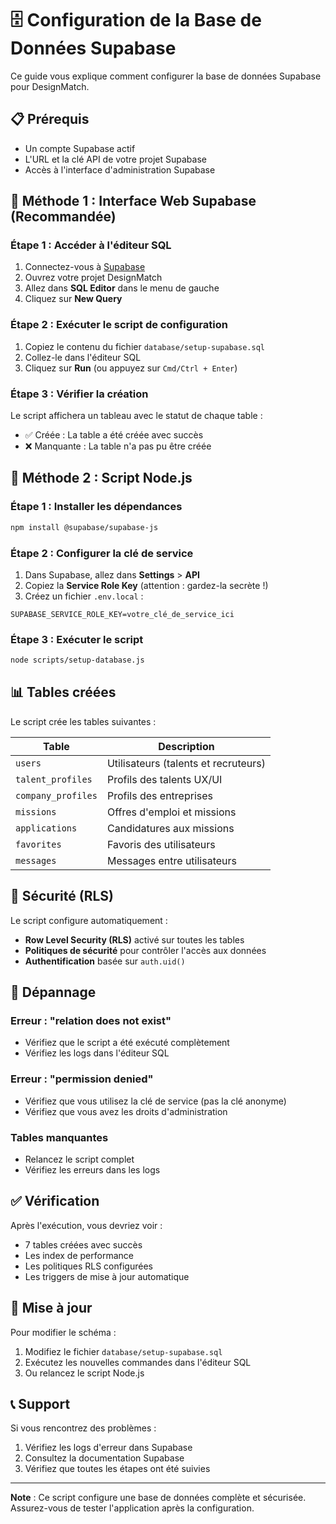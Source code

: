 # 🗄️ Configuration de la Base de Données Supabase

Ce guide vous explique comment configurer la base de données Supabase pour DesignMatch.

## 📋 Prérequis

- Un compte Supabase actif
- L'URL et la clé API de votre projet Supabase
- Accès à l'interface d'administration Supabase

## 🚀 Méthode 1 : Interface Web Supabase (Recommandée)

### Étape 1 : Accéder à l'éditeur SQL
1. Connectez-vous à [Supabase](https://supabase.com)
2. Ouvrez votre projet DesignMatch
3. Allez dans **SQL Editor** dans le menu de gauche
4. Cliquez sur **New Query**

### Étape 2 : Exécuter le script de configuration
1. Copiez le contenu du fichier `database/setup-supabase.sql`
2. Collez-le dans l'éditeur SQL
3. Cliquez sur **Run** (ou appuyez sur `Cmd/Ctrl + Enter`)

### Étape 3 : Vérifier la création
Le script affichera un tableau avec le statut de chaque table :
- ✅ Créée : La table a été créée avec succès
- ❌ Manquante : La table n'a pas pu être créée

## 🔧 Méthode 2 : Script Node.js

### Étape 1 : Installer les dépendances
```bash
npm install @supabase/supabase-js
```

### Étape 2 : Configurer la clé de service
1. Dans Supabase, allez dans **Settings** > **API**
2. Copiez la **Service Role Key** (attention : gardez-la secrète !)
3. Créez un fichier `.env.local` :
```env
SUPABASE_SERVICE_ROLE_KEY=votre_clé_de_service_ici
```

### Étape 3 : Exécuter le script
```bash
node scripts/setup-database.js
```

## 📊 Tables créées

Le script crée les tables suivantes :

| Table | Description |
|-------|-------------|
| `users` | Utilisateurs (talents et recruteurs) |
| `talent_profiles` | Profils des talents UX/UI |
| `company_profiles` | Profils des entreprises |
| `missions` | Offres d'emploi et missions |
| `applications` | Candidatures aux missions |
| `favorites` | Favoris des utilisateurs |
| `messages` | Messages entre utilisateurs |

## 🔐 Sécurité (RLS)

Le script configure automatiquement :
- **Row Level Security (RLS)** activé sur toutes les tables
- **Politiques de sécurité** pour contrôler l'accès aux données
- **Authentification** basée sur `auth.uid()`

## 🚨 Dépannage

### Erreur : "relation does not exist"
- Vérifiez que le script a été exécuté complètement
- Vérifiez les logs dans l'éditeur SQL

### Erreur : "permission denied"
- Vérifiez que vous utilisez la clé de service (pas la clé anonyme)
- Vérifiez que vous avez les droits d'administration

### Tables manquantes
- Relancez le script complet
- Vérifiez les erreurs dans les logs

## ✅ Vérification

Après l'exécution, vous devriez voir :
- 7 tables créées avec succès
- Les index de performance
- Les politiques RLS configurées
- Les triggers de mise à jour automatique

## 🔄 Mise à jour

Pour modifier le schéma :
1. Modifiez le fichier `database/setup-supabase.sql`
2. Exécutez les nouvelles commandes dans l'éditeur SQL
3. Ou relancez le script Node.js

## 📞 Support

Si vous rencontrez des problèmes :
1. Vérifiez les logs d'erreur dans Supabase
2. Consultez la documentation Supabase
3. Vérifiez que toutes les étapes ont été suivies

---

**Note** : Ce script configure une base de données complète et sécurisée. Assurez-vous de tester l'application après la configuration.

